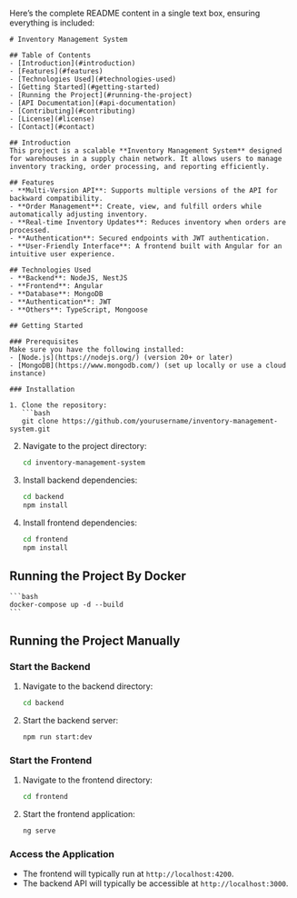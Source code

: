 Here’s the complete README content in a single text box, ensuring everything is included:

```
# Inventory Management System

## Table of Contents
- [Introduction](#introduction)
- [Features](#features)
- [Technologies Used](#technologies-used)
- [Getting Started](#getting-started)
- [Running the Project](#running-the-project)
- [API Documentation](#api-documentation)
- [Contributing](#contributing)
- [License](#license)
- [Contact](#contact)

## Introduction
This project is a scalable **Inventory Management System** designed for warehouses in a supply chain network. It allows users to manage inventory tracking, order processing, and reporting efficiently.

## Features
- **Multi-Version API**: Supports multiple versions of the API for backward compatibility.
- **Order Management**: Create, view, and fulfill orders while automatically adjusting inventory.
- **Real-time Inventory Updates**: Reduces inventory when orders are processed.
- **Authentication**: Secured endpoints with JWT authentication.
- **User-Friendly Interface**: A frontend built with Angular for an intuitive user experience.

## Technologies Used
- **Backend**: NodeJS, NestJS
- **Frontend**: Angular
- **Database**: MongoDB
- **Authentication**: JWT
- **Others**: TypeScript, Mongoose

## Getting Started

### Prerequisites
Make sure you have the following installed:
- [Node.js](https://nodejs.org/) (version 20+ or later)
- [MongoDB](https://www.mongodb.com/) (set up locally or use a cloud instance)

### Installation

1. Clone the repository:
   ```bash
   git clone https://github.com/yourusername/inventory-management-system.git
   ```

2. Navigate to the project directory:
   ```bash
   cd inventory-management-system
   ```

3. Install backend dependencies:
   ```bash
   cd backend
   npm install
   ```

4. Install frontend dependencies:
   ```bash
   cd frontend
   npm install
   ```

## Running the Project By Docker
    ```bash
    docker-compose up -d --build
    ```

## Running the Project Manually

### Start the Backend

1. Navigate to the backend directory:
   ```bash
   cd backend
   ```

2. Start the backend server:
   ```bash
   npm run start:dev
   ```

### Start the Frontend

1. Navigate to the frontend directory:
   ```bash
   cd frontend
   ```

2. Start the frontend application:
   ```bash
   ng serve
   ```

### Access the Application
- The frontend will typically run at `http://localhost:4200`.
- The backend API will typically be accessible at `http://localhost:3000`.
